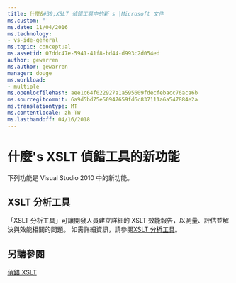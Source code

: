 ```yaml
---
title: 什麼&#39;XSLT 偵錯工具中的新 s |Microsoft 文件
ms.custom: ''
ms.date: 11/04/2016
ms.technology:
- vs-ide-general
ms.topic: conceptual
ms.assetid: 07ddc47e-5941-41f8-bd44-d993c2d054ed
author: gewarren
ms.author: gewarren
manager: douge
ms.workload:
- multiple
ms.openlocfilehash: aee1c64f022927a1a595609fdecfebacc76aca6b
ms.sourcegitcommit: 6a9d5bd75e50947659fd6c837111a6a547884e2a
ms.translationtype: MT
ms.contentlocale: zh-TW
ms.lasthandoff: 04/16/2018
---
```

# <a name="what39s-new-in-the-xslt-debugger"></a>什麼&#39;s XSLT 偵錯工具的新功能
下列功能是 Visual Studio 2010 中的新功能。  
  
## <a name="xslt-profiler"></a>XSLT 分析工具  
 「XSLT 分析工具」可讓開發人員建立詳細的 XSLT 效能報告，以測量、評估並解決與效能相關的問題。 如需詳細資訊，請參閱[XSLT 分析工具](../xml-tools/xslt-profiler.md)。  
  
## <a name="see-also"></a>另請參閱  
 [偵錯 XSLT](../xml-tools/debugging-xslt.md)